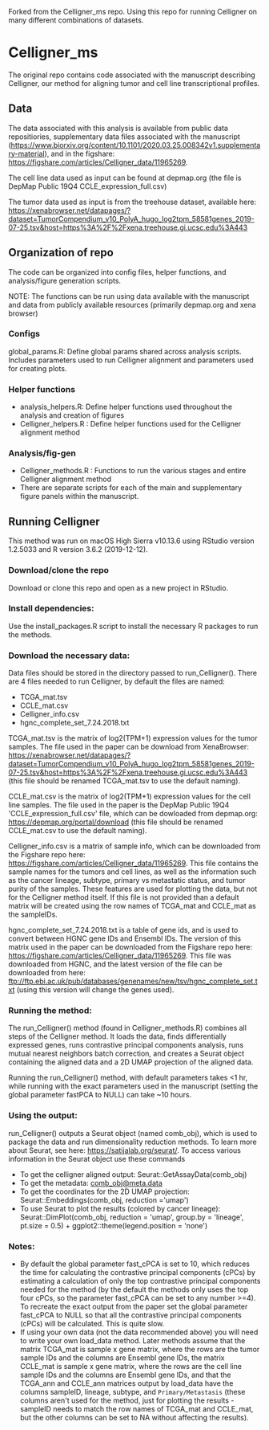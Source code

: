 Forked from the Celligner_ms repo. Using this repo for running Celligner on many different combinations of datasets.


# Celligner_ms
The original repo contains code associated with the manuscript describing Celligner, our method for aligning tumor and cell line transcriptional profiles.

## Data

The data associated with this analysis is available from public data repositiories, supplementary data files associated with the manuscript (https://www.biorxiv.org/content/10.1101/2020.03.25.008342v1.supplementary-material), and in the figshare: https://figshare.com/articles/Celligner_data/11965269.

The cell line data used as input can be found at depmap.org (the file is DepMap Public 19Q4 CCLE_expression_full.csv)

The tumor data used as input is from the treehouse dataset, available here: https://xenabrowser.net/datapages/?dataset=TumorCompendium_v10_PolyA_hugo_log2tpm_58581genes_2019-07-25.tsv&host=https%3A%2F%2Fxena.treehouse.gi.ucsc.edu%3A443

## Organization of repo

The code can be organized into config files, helper functions, and analysis/figure generation scripts.

NOTE: The functions can be run using data available with the manuscript and data from publicly available resources (primarily depmap.org and xena browser)

### Configs

global_params.R: Define global params shared across analysis scripts. Includes parameters used to run Celligner alignment and parameters used for creating plots.

### Helper functions

- analysis_helpers.R: Define helper functions used throughout the analysis and creation of figures
- Celligner_helpers.R : Define helper functions used for the Celligner alignment method

### Analysis/fig-gen

- Celligner_methods.R : Functions to run the various stages and entire Celligner alignment method
- There are separate scripts for each of the main and supplementary figure panels within the manuscript.

## Running Celligner

This method was run on macOS High Sierra v10.13.6 using RStudio version 1.2.5033 and R version 3.6.2 (2019-12-12).

### Download/clone the repo

Download or clone this repo and open as a new project in RStudio.

### Install dependencies:

Use the install_packages.R script to install the necessary R packages to run the methods.

### Download the necessary data:

Data files should be stored in the directory passed to run_Celligner(). There are 4 files needed to run Celligner, by default the files are named:
- TCGA_mat.tsv
- CCLE_mat.csv
- Celligner_info.csv
- hgnc_complete_set_7.24.2018.txt

TCGA_mat.tsv is the matrix of log2(TPM+1) expression values for the tumor samples. The file used in the paper can be download from XenaBrowser: https://xenabrowser.net/datapages/?dataset=TumorCompendium_v10_PolyA_hugo_log2tpm_58581genes_2019-07-25.tsv&host=https%3A%2F%2Fxena.treehouse.gi.ucsc.edu%3A443 (this file should be renamed TCGA_mat.tsv to use the default naming).

CCLE_mat.csv is the matrix of log2(TPM+1) expression values for the cell line samples. The file used in the paper is the DepMap Public 19Q4 'CCLE_expression_full.csv' file, which can be dowloaded from depmap.org: https://depmap.org/portal/download (this file should be renamed CCLE_mat.csv to use the default naming).

Celligner_info.csv is a matrix of sample info, which can be downloaded from the Figshare repo here: https://figshare.com/articles/Celligner_data/11965269. This file contains the sample names for the tumors and cell lines, as well as the information such as the cancer lineage, subtype, primary vs metastatic status, and tumor purity of the samples. These features are used for plotting the data, but not for the Celligner method itself. If this file is not provided than a default matrix will be created using the row names of TCGA_mat and CCLE_mat as the sampleIDs.

hgnc_complete_set_7.24.2018.txt is a table of gene ids, and is used to convert between HGNC gene IDs and Ensembl IDs. The version of this matrix used in the paper can be downloaded from the Figshare repo here: https://figshare.com/articles/Celligner_data/11965269. This file was downloaded from HGNC, and the latest version of the file can be downloaded from here: ftp://ftp.ebi.ac.uk/pub/databases/genenames/new/tsv/hgnc_complete_set.txt (using this version will change the genes used). 

### Running the method:

The run_Celligner() method (found in Celligner_methods.R) combines all steps of the Celligner method. It loads the data, finds differentially expressed genes, runs contrastive principal components analysis, runs mutual nearest neighbors batch correction, and creates a Seurat object containing the aligned data and a 2D UMAP projection of the aligned data. 

Running the run_Celligner() method, with default parameters takes <1 hr, while running with the exact parameters used in the manuscript (setting the global parameter fastPCA to NULL) can take ~10 hours.


### Using the output:

run_Celligner() outputs a Seurat object (named comb_obj), which is used to package the data and run dimensionality reduction methods. To learn more about Seurat, see here: https://satijalab.org/seurat/. To access various information in the Seurat object use these commands
- To get the celligner aligned output: Seurat::GetAssayData(comb_obj)
- To get the metadata: comb_obj@meta.data
- To get the coordinates for the 2D UMAP projection: Seurat::Embeddings(comb_obj, reduction ='umap')
- To use Seurat to plot the results (colored by cancer lineage): Seurat::DimPlot(comb_obj, reduction = 'umap',  group.by = 'lineage', pt.size = 0.5) + ggplot2::theme(legend.position = 'none')


### Notes:

- By default the global parameter fast_cPCA is set to 10, which reduces the time for calculating the contrastive principal components (cPCs) by estimating a calculation of only the top contrastive principal components needed for the method (by the default the methods only uses the top four cPCs, so the parameter fast_cPCA can be set to any number >=4). To recreate the exact output from the paper set the global parameter fast_cPCA to NULL so that all the contrastive principal components (cPCs) will be calculated. This is quite slow.
- If using your own data (not the data recommended above) you will need to write your own load_data method. Later methods assume that the matrix TCGA_mat is sample x gene matrix, where the rows are the tumor sample IDs and the columns are Ensembl gene IDs, the matrix CCLE_mat is sample x gene matrix, where the rows are the cell line sample IDs and the columns are Ensembl gene IDs, and that the TCGA_ann and CCLE_ann matrices output by load_data have the columns sampleID, lineage, subtype, and `Primary/Metastasis` (these columns aren't used for the method, just for plotting the results - sampleID needs to match the row names of TCGA_mat and CCLE_mat, but the other columns can be set to NA without affecting the results). 

